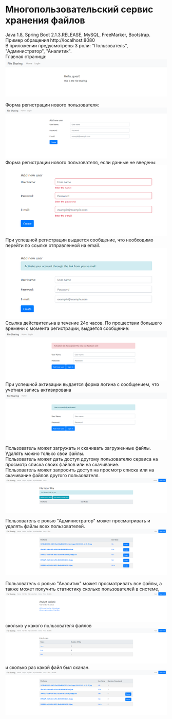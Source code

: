 # Многопользовательский сервис хранения файлов</br>
Java 1.8, Spring Boot 2.1.3.RELEASE, MySQL, FreeMarker, Bootstrap.</br>
Пример обращения http://localhost:8080</br>
В приложении предусмотрены 3 роли: "Пользователь", "Администратор", "Аналитик".</br>
Главная страница:
![Image alt](https://github.com/yanagus/file_sharing/raw/master/image/main.png)

Форма регистрации нового пользователя:
![Image alt](https://github.com/yanagus/file_sharing/raw/master/image/reg_form.png)
Форма регистрации нового пользователя, если данные не введены:
![Image alt](https://github.com/yanagus/file_sharing/raw/master/image/reg_form2.png)
При успешной регистрации выдается сообщение, что необходимо перейти по ссылке отправленной на email.
![Image alt](https://github.com/yanagus/file_sharing/raw/master/image/activate.png)
Ссылка действительна в течение 24х часов. По прошествии большего времени с момента регистрации, выдается сообщение:
![Image alt](https://github.com/yanagus/file_sharing/raw/master/image/link_expired.png)
При успешной активации выдается форма логина с сообщением, что учетная запись активирована
![Image alt](https://github.com/yanagus/file_sharing/raw/master/image/successfully_activated.png)

Пользователь может загружать и скачивать загруженные файлы. Удалять можно только свои файлы.</br>
Пользователь может дать доступ другому пользователю сервиса на просмотр списка своих файлов или на скачивание.</br>
Пользователь может запросить доступ на просмотр списка или на скачивание файлов другого пользователя.
![Image alt](https://github.com/yanagus/file_sharing/raw/master/image/no_access.png)


Пользователь с ролью "Администратор" может просматривать и удалять файлы всех пользователей.
![Image alt](https://github.com/yanagus/file_sharing/raw/master/image/all_files_admin.png)

Пользователь с ролью "Аналитик" может просматривать все файлы,
а также может получить статистику сколько пользователей в системе,
![Image alt](https://github.com/yanagus/file_sharing/raw/master/image/analyst_statistic1.png)
сколько у какого пользователя файлов
![Image alt](https://github.com/yanagus/file_sharing/raw/master/image/analyst_statistic2.png)
и сколько раз какой файл был скачан.
![Image alt](https://github.com/yanagus/file_sharing/raw/master/image/analyst_statistic3.png)



